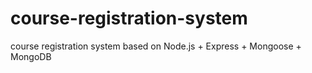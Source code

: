 course-registration-system
==========================

course registration system based on Node.js + Express + Mongoose + MongoDB
